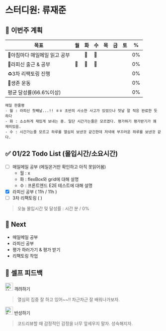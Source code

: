 # 스터디원: 류재준

## 🚀 이번주 계획

| 목표                            | 월   | 화   | 수   | 목   | 금   | 토   | %   |
| ------------------------------- | --- | --- | --- | --- | --- | --- | --- |
| 📰아침마다 매일메일 읽고 공부 |  |🌠 | 🌠 |  |  |  | 0%  |
| 📌라피신 출근 & 공부 | 🌠 | 🌠 | 🌠 |   |  |  | 0%  |
| ♻️3차 리팩토링 진행             |   |   |  |   |   |  | 0% |
| 💪생존 운동            |   |   |   |   |   |  |  0% |
| 평균 달성률(66.6%이상)            |   |   |   |   |   |  |  0% |


```text
매일 한줄평
- 월 : 라피신 첫째날...!! ㅎㅎ 초반의 사소한 사고가 있었으나 첫날 잘 적응 완료한 듯 하다
- 화 : 소소하게 재밌게 보내는 중. 일단 시간가는줄은 모르겠다. 평가하기 평가받기가 꽤 재미있음.
- 수 : 시간가는줄 모르고 하루를 열심히 보낸것 같긴한데 저녁에 부끄러운 하루를 보낸것 같다. 
```

## ✅ 01/22 Todo List (몰입시간/소요시간) 
- [ ] 매일메일 공부 (메일온거만 확인하고 아직 못읽어봄)
  - 월 : x
  - 화 : flexBox와 grid에 대해 설명
  - 수 : 프론트엔드 E2E 테스트에 대해 설명
- [x] 라피신 공부 ( 11h / 11h )
- [ ] 3차 리팩토링 (  )
> 오늘 몰입시간 및 달성률 : 시간 분 / 0%

## 🌱 Next
- 매일메일 공부
- 라피신 공부
- 평가 하러가기 & 평가 받기
- 리팩토링 작업

## 🎉 셀프 피드백

<img src="https://raw.githubusercontent.com/Tarikul-Islam-Anik/Animated-Fluent-Emojis/master/Emojis/Smilies/Hugging%20Face.png" alt="Hugging Face" width="25" height="25"> 격려하기</img>

> 열심히 집중 잘 하고 있어~~!! 차근차근 잘 배워나가보자.


<img src="https://raw.githubusercontent.com/Tarikul-Islam-Anik/Animated-Fluent-Emojis/master/Emojis/Smilies/Face%20with%20Monocle.png" alt="Face with Monocle" width="25" height="25"> 반성하기</img>

> 코드리뷰할 때 감정적인 감정을 너무 앞세우지 말자. 성숙해지자.
